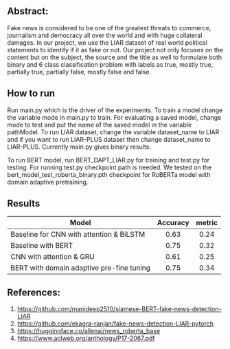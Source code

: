 ## Abstract:
Fake news is considered to be one of the greatest threats to commerce, journalism and democracy all over the world and with huge collateral damages. In our project, we use the LIAR dataset of real world political statements to identify if it as fake or not. Our project not only focuses on the content but on the subject, the source and the title as well to formulate both binary and 6 class classification problem with labels as true, mostly true, partially true, partially false, mostly false and false.

## How to run
Run main.py which is the driver of the experiments. To train a model change the variable mode in main.py to train. For evaluating a saved model, change mode to test and put the name of the saved model in the variable pathModel. To run LIAR dataset, change the variable dataset_name to LIAR and if you want to run LIAR-PLUS dataset then change dataset_name to LIAR-PLUS.
Currently main.py gives binary results.


To run BERT model, run BERT_DAPT_LIAR.py for training and test.py for testing. For running test.py checkpoint path is needed. We tested on the bert_model_test_roberta_binary.pth checkpoint for RoBERTa model with domain adaptive pretraining. 


## Results

| Model         | Accuracy      | metric|
| ------------- |:-------------:|:-----:|
| Baseline for CNN with attention & BiLSTM  | 0.63    | 0.24 |
| Baseline with BERT| 0.75      |   0.32 |
|CNN with attention & GRU | 0.61	| 0.25 |
| BERT with domain adaptive  pre-fine tuning | 0.75 | 0.34 |







## References:
1. https://github.com/manideep2510/siamese-BERT-fake-news-detection-LIAR
2. https://github.com/ekagra-ranjan/fake-news-detection-LIAR-pytorch
3. https://huggingface.co/allenai/news_roberta_base
4. https://www.aclweb.org/anthology/P17-2067.pdf

